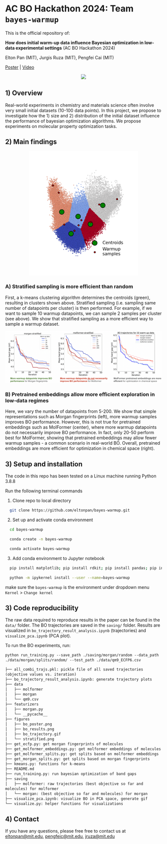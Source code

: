 # AC BO Hackathon 2024: Team `bayes-warmup`

This is the official repository of:

**How does initial warm-up data influence Bayesian optimization in low-data experimental settings**  (AC BO Hackathon 2024)

Elton Pan (MIT), Jurgis Ruza (MIT), Pengfei Cai (MIT)

[Poster](figures/bo_poster.png) | [Video]()

<p align="center">
  <img src="/figures/bo_trajectory.gif" width="400"/> 
</p>

## 1) Overview

Real-world experiments in chemistry and materials science often involve very small initial datasets (10-100 data points). In this project, we propose to investigate how the 1) size and 2) distribution of the initial dataset influence the performance of bayesian optimization algorithms. We propose experiments on molecular property optimization tasks.

## 2) Main findings

<p align="center">
<img src="/figures/stratified.png" width="350"/> 
</p>

### A) Stratified sampling is more efficient than random
First, a k-means clustering algorithm determines the centroids (green), resulting in clusters shown above. Stratified sampling (i.e. sampling same number of datapoints per cluster) is then performed. For example, if we want to sample 10 warmup datapoints, we can sample 2 samples per cluster (see above). We show that stratified sampling as a more efficient way to sample a warmup dataset. 


<p align="center">
  <img src="/figures/bo_results.png" width="700"/> 
</p>

### B) Pretrained embeddings allow more efficient exploration in low-data regimes
Here, we vary the number of datapoints from 5-200. We show that simple representations such as Morgan fingerprints (left), more warmup samples improves BO performance. However, this is not true for pretrained embeddings such as MolFormer (center), where more warmup datapoints do not necessarily improve BO performance. In fact, only 20-50 perform best for MolFormer, showing that pretrained embeddings may allow fewer warmup samples - a common scenario in real-world BO. Overall, pretrained embeddings are more efficient for optimization in chemical space (right).


## 3) Setup and installation

The code in this repo has been tested on a Linux machine running Python 3.8.8

Run the following terminal commands 

1. Clone repo to local directory

```bash
  git clone https://github.com/eltonpan/bayes-warmup.git
```

2. Set up and activate conda environment
```bash
  cd bayes-warmup
```
```bash
  conda create -n bayes-warmup
```
```bash
  conda activate bayes-warmup
```

3. Add conda environment to Jupyter notebook
```bash
  pip install matplotlib; pip install rdkit; pip install pandas; pip install sklearn; pip install seaborn
```
```bash
  python -m ipykernel install --user --name=bayes-warmup
```

make sure the `bayes-warmup` is the environment under dropdown menu `Kernel` > `Change kernel`

## 3) Code reproducibility

The raw data required to reproduce results in the paper can be found in the `data/` folder. The BO trajectories are saved in the `saving/` folder. Results are visualized in `bo_trajectory_result_analysis.ipynb` (trajectories) and `visualize_pca.ipynb` (PCA plot).


To run the BO experiments, run:

```
python run_training.py --save_path ./saving/morgan/random --data_path ./data/morgan/splits/random/ --test_path ./data/qm9_ECFP6.csv
```

```
├── all_combi_trajs.pkl: pickle file of all saved trajectories (objective values vs. iteration)
├── bo_trajectory_result_analysis.ipynb: generate trajectory plots
├── data
│   ├── molformer
│   ├── morgan
│   └── qm9.csv
├── featurizers
│   ├── morgan.py
│   └── __pycache__
├── figures
│   ├── bo_poster.png
│   ├── bo_results.png
│   ├── bo_trajectory.gif
│   └── stratified.png
├── get_ecfp.py: get morgan fingerprints of molecules
├── get_molformer_embeddings.py: get molformer embeddings of molecules
├── get_molformer_splits.py: get splits based on molformer embeddings
├── get_morgan_splits.py: get splits based on morgan fingerprints
├── kmeans.py: functions for k-means
├── README.md
├── run_training.py: run bayesian optimization of band gaps
├── saving
│   ├── molformer: raw trajectories (best objective so far and molecules) for molformer
│   └── morgan: (best objective so far and molecules) for morgan
├── visualize_pca.ipynb: visualize BO in PCA space, generate gif
└── visualize.py: helper functions for visualizations
```

## 4) Contact
If you have any questions, please free free to contact us at [eltonpan@mit.edu](mailto:eltonpan@mit.edu), [pengfeic@mit.edu](mailto:pengfeic@mit.edu), [jruza@mit.edu](mailto:jruza@mit.edu)
